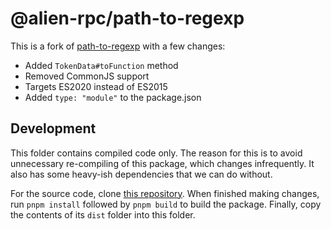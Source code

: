 # @alien-rpc/path-to-regexp

This is a fork of [path-to-regexp](https://github.com/pillarjs/path-to-regexp) with a few changes:

- Added `TokenData#toFunction` method
- Removed CommonJS support
- Targets ES2020 instead of ES2015
- Added `type: "module"` to the package.json

## Development

This folder contains compiled code only. The reason for this is to avoid unnecessary re-compiling of this package, which changes infrequently. It also has some heavy-ish dependencies that we can do without.

For the source code, clone [this repository](https://github.com/alloc/path-to-regexp). When finished making changes, run `pnpm install` followed by `pnpm build` to build the package. Finally, copy the contents of its `dist` folder into this folder.
